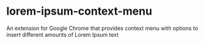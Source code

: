 lorem-ipsum-context-menu
========================

An extension for Google Chrome that provides context menu with options to insert different amounts of Lorem Ipsum text
